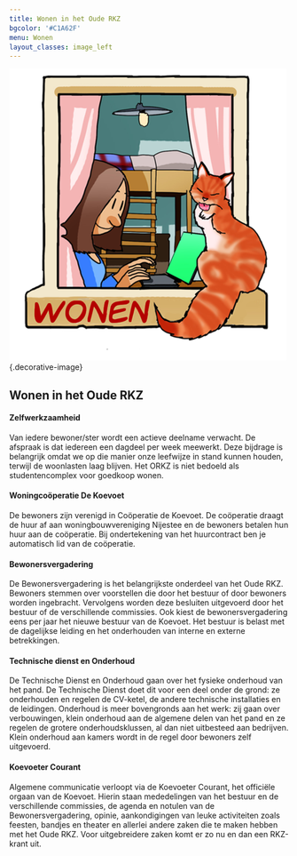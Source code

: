 ```yaml
---
title: Wonen in het Oude RKZ
bgcolor: '#C1A62F'
menu: Wonen
layout_classes: image_left
---
```


![](icon_wonen.png){.decorative-image}

Wonen in het Oude RKZ
---------------------

#### Zelfwerkzaamheid
Van iedere bewoner/ster wordt een actieve deelname verwacht. De afspraak is dat iedereen een dagdeel per week meewerkt. Deze bijdrage is belangrijk omdat we op die manier onze leefwijze in stand kunnen houden, terwijl de woonlasten laag blijven. Het ORKZ is niet bedoeld als studentencomplex voor goedkoop wonen. 

#### Woningcoöperatie De Koevoet 
De bewoners zijn verenigd in Coöperatie de Koevoet. De coöperatie draagt de huur af aan woningbouwvereniging Nijestee en de bewoners betalen hun huur aan de coöperatie. Bij ondertekening van het huurcontract ben je automatisch lid van de coöperatie. 

#### Bewonersvergadering
De Bewonersvergadering is het belangrijkste onderdeel van het Oude RKZ. Bewoners stemmen over voorstellen die door het bestuur of door bewoners worden ingebracht. Vervolgens worden deze besluiten uitgevoerd door het bestuur of de verschillende commissies.  Ook kiest de  bewonersvergadering eens per jaar het nieuwe bestuur van de Koevoet. Het bestuur is belast met de dagelijkse leiding en het onderhouden van interne en externe betrekkingen.

#### Technische dienst en Onderhoud
De Technische Dienst en Onderhoud gaan over het fysieke onderhoud van het pand. De Technische Dienst doet dit voor een deel onder de grond: ze onderhouden en regelen de CV-ketel, de andere technische installaties en de leidingen. Onderhoud is meer bovengronds aan het werk: zij gaan over verbouwingen, klein onderhoud aan de algemene delen van het pand en ze regelen de grotere onderhoudsklussen, al dan niet uitbesteed aan bedrijven. Klein onderhoud aan kamers wordt in de regel door bewoners zelf uitgevoerd.

#### Koevoeter Courant
Algemene communicatie verloopt via de Koevoeter Courant, het officiële orgaan van de Koevoet. Hierin staan mededelingen van het bestuur en de verschillende commissies, de agenda en notulen van de Bewonersvergadering, opinie, aankondigingen van leuke activiteiten zoals feesten, bandjes en theater en allerlei andere zaken die te maken hebben met het Oude RKZ. Voor uitgebreidere zaken komt er zo nu en dan een RKZ-krant uit.
